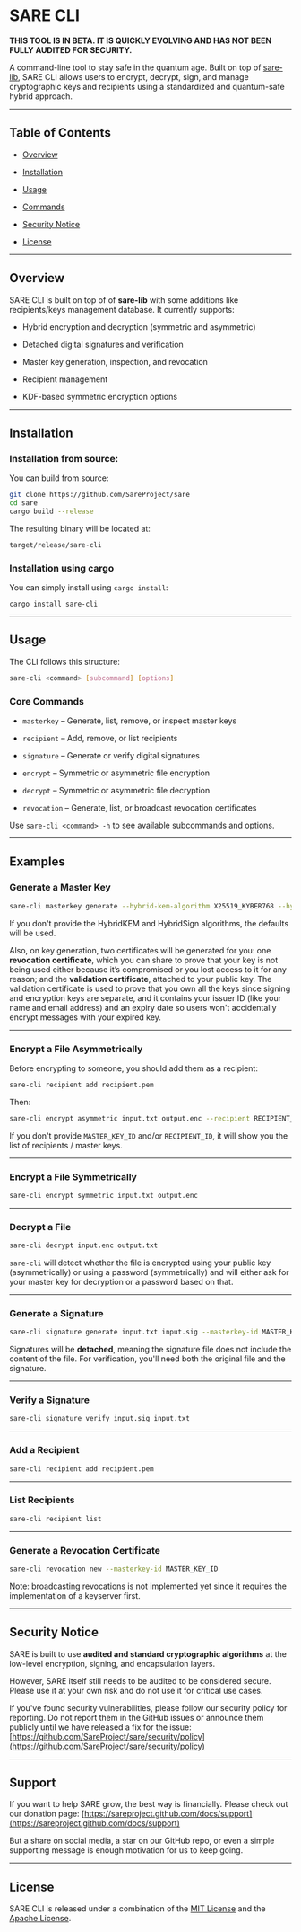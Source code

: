 # SARE CLI

**THIS TOOL IS IN BETA. IT IS QUICKLY EVOLVING AND HAS NOT BEEN FULLY AUDITED FOR SECURITY.**

A command-line tool to stay safe in the quantum age. Built on top of [sare-lib](https://github.com/SareProject/sare/tree/main/sare-lib), SARE CLI allows users to encrypt, decrypt, sign, and manage cryptographic keys and recipients using a standardized and quantum-safe hybrid approach.

---

## Table of Contents

- [Overview](#overview)
    
- [Installation](#installation)
    
- [Usage](#usage)
    
- [Commands](#commands)
    
- [Security Notice](#security-notice)
    
- [License](#license)
    

---

## Overview

SARE CLI is built on top of of **sare-lib** with some additions like recipients/keys management database. It currently supports:

- Hybrid encryption and decryption (symmetric and asymmetric)
    
- Detached digital signatures and verification
    
- Master key generation, inspection, and revocation
    
- Recipient management
    
- KDF-based symmetric encryption options

---

## Installation

### Installation from source:

You can build from source:

```bash
git clone https://github.com/SareProject/sare
cd sare
cargo build --release
```

The resulting binary will be located at:

```bash
target/release/sare-cli
```

### Installation using cargo

You can simply install using `cargo install`:

```
cargo install sare-cli
```

---

## Usage

The CLI follows this structure:

```bash
sare-cli <command> [subcommand] [options]
```

### Core Commands

- `masterkey` – Generate, list, remove, or inspect master keys
    
- `recipient` – Add, remove, or list recipients
    
- `signature` – Generate or verify digital signatures
    
- `encrypt` – Symmetric or asymmetric file encryption
    
- `decrypt` – Symmetric or asymmetric file decryption
    
- `revocation` – Generate, list, or broadcast revocation certificates
    

Use `sare-cli <command> -h` to see available subcommands and options.

---

## Examples

### Generate a Master Key

```bash
sare-cli masterkey generate --hybrid-kem-algorithm X25519_KYBER768 --hybrid-sign-algorithm ED25519_DILITHIUM3
```

If you don't provide the HybridKEM and HybridSign algorithms, the defaults will be used.

Also, on key generation, two certificates will be generated for you: one **revocation certificate**, which you can share to prove that your key is not being used either because it’s compromised or you lost access to it for any reason; and the **validation certificate**, attached to your public key. The validation certificate is used to prove that you own all the keys since signing and encryption keys are separate, and it contains your issuer ID (like your name and email address) and an expiry date so users won't accidentally encrypt messages with your expired key.

---

### Encrypt a File Asymmetrically

Before encrypting to someone, you should add them as a recipient:

```bash
sare-cli recipient add recipient.pem
```

Then:

```bash
sare-cli encrypt asymmetric input.txt output.enc --recipient RECIPIENT_ID --masterkey-id MASTER_KEY_ID
```

If you don't provide `MASTER_KEY_ID` and/or `RECIPIENT_ID`, it will show you the list of recipients / master keys.

---

### Encrypt a File Symmetrically

```bash
sare-cli encrypt symmetric input.txt output.enc
```

---

### Decrypt a File

```bash
sare-cli decrypt input.enc output.txt
```

`sare-cli` will detect whether the file is encrypted using your public key (asymmetrically) or using a password (symmetrically) and will either ask for your master key for decryption or a password based on that.

---

### Generate a Signature

```bash
sare-cli signature generate input.txt input.sig --masterkey-id MASTER_KEY_ID
```

Signatures will be **detached**, meaning the signature file does not include the content of the file. For verification, you'll need both the original file and the signature.

---

### Verify a Signature

```bash
sare-cli signature verify input.sig input.txt
```

---

### Add a Recipient

```bash
sare-cli recipient add recipient.pem
```

---

### List Recipients

```bash
sare-cli recipient list
```

---

### Generate a Revocation Certificate

```bash
sare-cli revocation new --masterkey-id MASTER_KEY_ID
```

Note: broadcasting revocations is not implemented yet since it requires the implementation of a keyserver first.

---

## Security Notice

SARE is built to use **audited and standard cryptographic algorithms** at the low-level encryption, signing, and encapsulation layers.

However, SARE itself still needs to be audited to be considered secure. Please use it at your own risk and do not use it for critical use cases.

If you've found security vulnerabilities, please follow our security policy for reporting. Do not report them in the GitHub issues or announce them publicly until we have released a fix for the issue: [https://github.com/SareProject/sare/security/policy](https://github.com/SareProject/sare/security/policy)

---

## Support

If you want to help SARE grow, the best way is financially. Please check out our donation page: [https://sareproject.github.com/docs/support](https://sareproject.github.com/docs/support)

But a share on social media, a star on our GitHub repo, or even a simple supporting message is enough motivation for us to keep going.

---
## License

SARE CLI is released under a combination of the [MIT License](LICENSE-MIT) and the [Apache License](LICENSE-APACHE).
